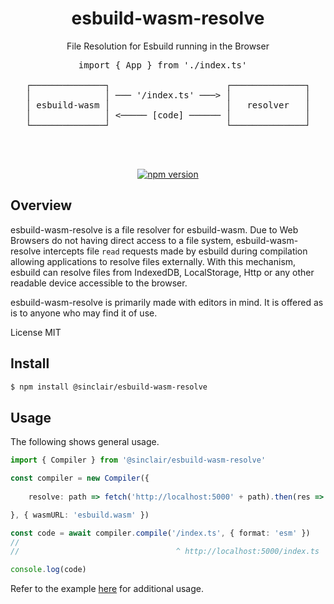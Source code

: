 <div align='center'>

<h1>esbuild-wasm-resolve</h1>

<p>File Resolution for Esbuild running in the Browser</p>

<pre>
          import { App } from './index.ts'            

┌──────────────┐                      ┌──────────────┐
│              │ ─── '/index.ts' ───> │              │
│ esbuild-wasm │                      │   resolver   │
│              │ <───── [code] ────── │              │
└──────────────┘                      └──────────────┘
</pre>

<br />
<br />

[![npm version](https://badge.fury.io/js/%40sinclair%2Fesbuild-wasm-resolve.svg)](https://badge.fury.io/js/%40sinclair%2Fesbuild-wasm-resolve)

</div>


## Overview

esbuild-wasm-resolve is a file resolver for esbuild-wasm. Due to Web Browsers do not having direct access to a file system, esbuild-wasm-resolve intercepts file `read` requests made by esbuild during compilation allowing applications to resolve files externally. With this mechanism, esbuild can resolve files from IndexedDB, LocalStorage, Http or any other readable device accessible to the browser.

esbuild-wasm-resolve is primarily made with editors in mind. It is offered as is to anyone who may find it of use.

License MIT

## Install

```bash
$ npm install @sinclair/esbuild-wasm-resolve
```


## Usage

The following shows general usage.

```typescript
import { Compiler } from '@sinclair/esbuild-wasm-resolve'

const compiler = new Compiler({
    
    resolve: path => fetch('http://localhost:5000' + path).then(res => res.text())

}, { wasmURL: 'esbuild.wasm' })

const code = await compiler.compile('/index.ts', { format: 'esm' })
//
//                                   ^ http://localhost:5000/index.ts

console.log(code)
```

Refer to the example [here](https://github.com/sinclairzx81/esbuild-wasm-resolve/tree/main/example) for additional usage.